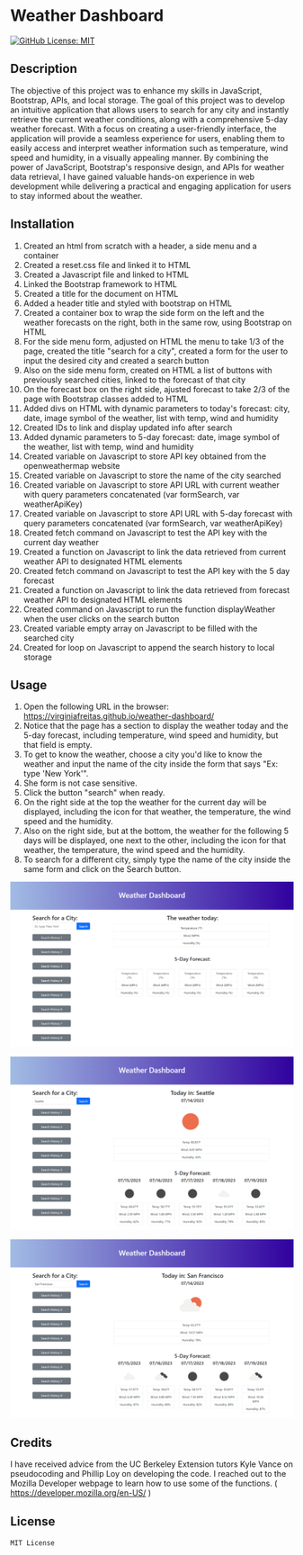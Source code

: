 # Weather Dashboard
  [![GitHub License: MIT](https://img.shields.io/badge/License-MIT-blue.svg)](https://opensource.org/licenses/MIT)

## Description

The objective of this project was to enhance my skills in JavaScript, Bootstrap, APIs, and local storage. The goal of this project was to develop an intuitive application that allows users to search for any city and instantly retrieve the current weather conditions, along with a comprehensive 5-day weather forecast. With a focus on creating a user-friendly interface, the application will provide a seamless experience for users, enabling them to easily access and interpret weather information such as temperature, wind speed and humidity, in a visually appealing manner. By combining the power of JavaScript, Bootstrap's responsive design, and APIs for weather data retrieval, I have gained valuable hands-on experience in web development while delivering a practical and engaging application for users to stay informed about the weather.

## Installation

1. Created an html from scratch with a header, a side menu and a container
2. Created a reset.css file and linked it to HTML
3. Created a Javascript file and linked to HTML
4. Linked the Bootstrap framework to HTML
5. Created a title for the document on HTML
6. Added a header title and styled with bootstrap on HTML
7. Created a container box to wrap the side form on the left and the weather forecasts on the right, both in the same row, using Bootstrap on HTML
8. For the side menu form, adjusted on HTML the menu to take 1/3 of the page, created the title "search for a city", created a form for the user to input the desired city and created a search button
9. Also on the side menu form, created on HTML a list of buttons with previously searched cities, linked to the forecast of that city
10. On the forecast box on the right side, ajusted forecast to take 2/3 of the page with Bootstrap classes added to HTML
11. Added divs on HTML with dynamic parameters to today's forecast: city, date, image symbol of the weather, list with temp, wind and humidity
12. Created IDs to link and display updated info after search
13. Added dynamic parameters to 5-day forecast: date, image symbol of the weather, list with temp, wind and humidity
14. Created variable on Javascript to store API key obtained from the openweathermap website
15. Created variable on Javascript to store the name of the city searched
16. Created variable on Javascript to store API URL with current weather with query parameters concatenated (var formSearch, var weatherApiKey)
17. Created variable on Javascript to store API URL with 5-day forecast with query parameters concatenated (var formSearch, var weatherApiKey)
18. Created fetch command on Javascript to test the API key with the current day weather
19. Created a function on Javascript to link the data retrieved from current weather API to designated HTML elements
20. Created fetch command on Javascript to test the API key with the 5 day forecast
21. Created a function on Javascript to link the data retrieved from forecast weather API to designated HTML elements
22. Created command on Javascript to run the function displayWeather when the user clicks on the search button
23. Created variable empty array on Javascript to be filled with the searched city
24. Created for loop on Javascript to append the search history to local storage


## Usage


1. Open the following URL in the browser: https://virginiafreitas.github.io/weather-dashboard/
2. Notice that the page has a section to display the weather today and the 5-day forecast, including temperature, wind speed and humidity, but that field is empty.
3. To get to know the weather, choose a city you'd like to know the weather and input the name of the city inside the form that says "Ex: type 'New York'".
4. She form is not case sensitive.
5. Click the button "search" when ready.
6. On the right side at the top the weather for the current day will be displayed, including the icon for that weather, the temperature, the wind speed and the humidity.
7. Also on the right side, but at the bottom, the weather for the following 5 days will be displayed, one next to the other, including the icon for that weather, the temperature, the wind speed and the humidity.
8. To search for a different city, simply type the name of the city inside the same form and click on the Search button.


![alt text](assets/images/screenshot1.png) 

![alt text](assets/images/screenshot2.png) 

![alt text](assets/images/screenshot3.png) 



## Credits

I have received advice from the UC Berkeley Extension tutors Kyle Vance on pseudocoding and Phillip Loy on developing the code.
I reached out to the Mozilla Developer webpage to learn how to use some of the functions. ( https://developer.mozilla.org/en-US/ )
<!-- I reached out to the Day.js webpage to learn how to use the tool. ( https://day.js.org/en/ ) -->


## License

    MIT License

